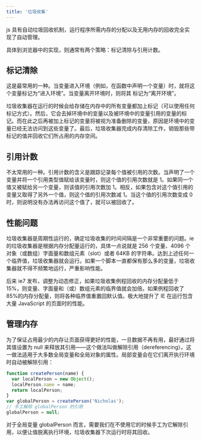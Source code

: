 ```yaml
---
title: '垃圾收集'
---
```


js 具有自动垃圾回收机制，运行程序所需内存的分配以及无用内存的回收完全实现了自动管理。

具体到浏览器中的实现，则通常有两个策略：标记清除与引用计数。

## 标记清除

这是最常用的一种。当变量进入环境（例如，在函数中声明一个变量）时，就将这个变量标记为“进入环境”。当变量离开环境时，则将其
标记为“离开环境”。

垃圾收集器在运行的时候会给存储在内存中的所有变量都加上标记（可以使用任何标记方式）。然后，它会去掉环境中的变量以及被环境中的变量引用的变量的标记。而在此之后再被加上标记的变量将被视为准备删除的变量，原因是环境中的变量已经无法访问到这些变量了。最后，垃圾收集器完成内存清除工作，销毁那些带标记的值并回收它们所占用的内存空间。

## 引用计数

不太常用的一种。引用计数的含义是跟踪记录每个值被引用的次数。当声明了一个变量并将一个引用类型值赋给该变量时，则这个值的引用次数就是 1。如果同一个值又被赋给另一个变量，则该值的引用次数加 1。相反，如果包含对这个值引用的变量又取得了另外一个值，则这个值的引用次数减 1。当这个值的引用次数变成 0 时，则说明没有办法再访问这个值了，就可以被回收了。

## 性能问题

垃圾收集器是周期性运行的，确定垃圾收集的时间间隔是一个非常重要的问题。ie 的垃圾收集器是根据内存分配量运行的，具体一点说就是 256 个变量、4096 个对象（或数组）字面量和数组元素（slot）或者 64KB 的字符串。达到上述任何一个临界值，垃圾收集器就会运行。如果一个脚本一直都保有那么多的变量，垃圾收集器就不得不频繁地运行，严重影响性能。

后来 ie7 发布，调整为动态修正，如果垃圾收集例程回收的内存分配量低于 15%，则变量、字面量和（或）数组元素的临界值就会加倍。如果例程回收了 85%的内存分配量，则将各种临界值重置回默认值。极大地提升了 IE 在运行包含大量 JavaScript 的页面时的性能。

## 管理内存

为了保证占用最少的内存让页面获得更好的性能，一旦数据不再有用，最好通过将其值设置为 null 来释放其引用——这个做法叫做解除引用（dereferencing）。这一做法适用于大多数全局变量和全局对象的属性。局部变量会在它们离开执行环境时自动被解除引用：

```js
function createPerson(name) {
  var localPerson = new Object();
  localPerson.name = name;
  return localPerson;
}
var globalPerson = createPerson('Nicholas');
// 手工解除 globalPerson 的引用
globalPerson = null;
```

对于全局变量 globalPerson 而言，需要我们在不使用它的时候手工为它解除引用，以便让值脱离执行环境，垃圾收集器下次运行时将其回收。
